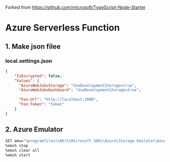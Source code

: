 Forked from https://github.com/microsoft/TypeScript-Node-Starter

# Azure Serverless Function

## 1. Make json filee

### local.settings.json
```json
{
    "IsEncrypted": false,
    "Values": {
      "AzureWebJobsStorage": "UseDevelopmentStorage=true",
      "AzureWebJobsDashboard": "UseDevelopmentStorage=true",
  
      "Foo:Url": "http://localhost:3000",
      "Foo:Token": "token"
    }
}
```

## 2. Azure Emulator

```sh
SET emu="%programfiles(x86)%\Microsoft SDKs\Azure\Storage Emulator\AzureStorageEmulator.exe"
%emu% stop
%emu% clear all
%emu% start
```